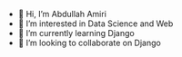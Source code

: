 - 👋 Hi, I’m Abdullah Amiri
- 👀 I’m interested in Data Science and Web
- 🌱 I’m currently learning Django
- 💞️ I’m looking to collaborate on Django
<!-- - 📫 How to reach me  -->

<!---
EBX78/EBX78 is a ✨ special ✨ repository because its `README.md` (this file) appears on your GitHub profile.
You can click the Preview link to take a look at your changes.
--->
